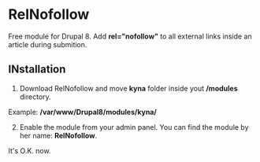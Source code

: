 # RelNofollow
Free module for Drupal 8.
Add **rel="nofollow"** to all external links inside an article during submition.

INstallation
-------------------------------

1) Download RelNofollow and move **kyna** folder inside yout **/modules** directory.

Example: **/var/www/Drupal8/modules/kyna/**

2) Enable the module from your admin panel. You can find the module by her name: **RelNofollow**.

It's O.K. now.
